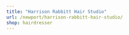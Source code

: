 ```yaml
---
title: "Harrison Rabbitt Hair Studio"
url: /newport/harrison-rabbitt-hair-studio/
shop: hairdresser
---
```

